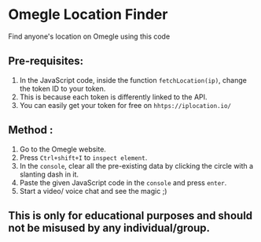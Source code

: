 # Omegle Location Finder
Find anyone's location on Omegle using this code

## Pre-requisites:

1. In the JavaScript code, inside the function `fetchLocation(ip)`, change the token ID to your token.
2. This is because each token is differently linked to the API.
3. You can easily get your token for free on `hhtps://iplocation.io/`

## Method : 

1. Go to the Omegle website.
2. Press `Ctrl+shift+I` to `inspect element`.
3. In the `console`, clear all the pre-existing data by clicking the circle with a slanting dash in it.
4. Paste the given JavaScript code in the `console` and press `enter`.
5. Start a video/ voice chat and see the magic ;)

## This is only for educational purposes and should not be misused by any individual/group.
